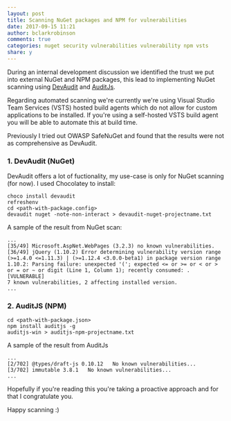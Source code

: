 ```yaml
---
layout: post
title: Scanning NuGet packages and NPM for vulnerabilities
date: 2017-09-15 11:21
author: bclarkrobinson
comments: true
categories: nuget security vulnerabilities vulnerability npm vsts
share: y
---
```

During an internal development discussion we identified the trust we put into external NuGet and NPM packages, this lead to implementing NuGet scanning using  [DevAudit](https://github.com/OSSIndex/DevAudit) and [AuditJs](https://www.npmjs.com/package/auditjs). 

Regarding automated scanning we're currently we're using Visual Studio Team Services (VSTS) hosted build agents which do not allow for custom applications to be installed. If you're using a self-hosted VSTS build agent you will be able to automate this at build time.

Previously I tried out OWASP SafeNuGet and found that the results were not as comprehensive as DevAudit.

### 1. DevAudit (NuGet)

DevAudit offers a lot of fuctionality, my use-case is only for NuGet scanning (for now). I used Chocolatey to install:

```
choco install devaudit
refreshenv
cd <path-with-package.config>
devaudit nuget -note-non-interact > devaudit-nuget-projectname.txt
```

A sample of the result from NuGet scan:

```
...
[35/49] Microsoft.AspNet.WebPages (3.2.3) no known vulnerabilities. 
[36/49] jQuery (1.10.2) Error determining vulnerability version range (>=1.4.0 <=1.11.3) | (>=1.12.4 <3.0.0-beta1) in package version range 1.10.2: Parsing failure: unexpected '('; expected <= or >= or < or > or = or ~ or digit (Line 1, Column 1); recently consumed: .
[VULNERABLE]
7 known vulnerabilities, 2 affecting installed version. 
...
```

### 2. AuditJS (NPM)

```
cd <path-with-package.json>
npm install auditjs -g
auditjs-win > auditjs-npm-projectname.txt
```

A sample of the result from AuditJs

```
...
[2/702] @types/draft-js 0.10.12   No known vulnerabilities...
[3/702] immutable 3.8.1   No known vulnerabilities...
...
```

Hopefully if you're reading this you're taking a proactive approach and for that I congratulate you.

Happy scanning :)